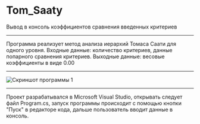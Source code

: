 # Tom_Saaty
Вывод в консоль коэффициентов сравнения введенных критериев
____
Программа реализует метод анализа иерархий Томаса Саати для одного уровня. 
Входные данные: количество критериев, данные попарного сравнения критериев. 
Выходные данные: весовые коэффициенты в виде 0.00
____
![Скриншот программы 1](https://user-images.githubusercontent.com/89964564/142398348-48c6a6f8-66d2-4434-9b66-4f6d761d2803.png)
____
Проект разрабатывался в Microsoft Visual Studio, 
открывать следует файл Program.cs,
запуск программы происходит с помощью кнопки "Пуск" в редакторе кода,
дальше пользователь вводит данные в консоль.
